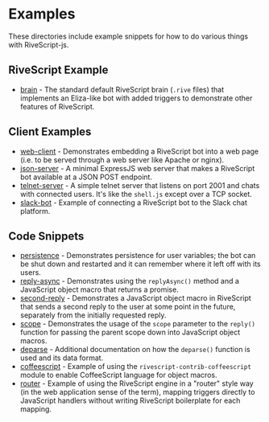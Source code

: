 # Examples

These directories include example snippets for how to do various things with
RiveScript-js.

## RiveScript Example

* [brain](brain/) - The standard default RiveScript brain (`.rive` files) that
  implements an Eliza-like bot with added triggers to demonstrate other features
  of RiveScript.

## Client Examples

* [web-client](web-client/) - Demonstrates embedding a RiveScript bot into a
  web page (i.e. to be served through a web server like Apache or nginx).
* [json-server](json-server/) - A minimal ExpressJS web server that makes a
  RiveScript bot available at a JSON POST endpoint.
* [telnet-server](telnet-server/) - A simple telnet server that listens on port
  2001 and chats with connected users. It's like the `shell.js` except over a
  TCP socket.
* [slack-bot](slack-bot/) - Example of connecting a RiveScript bot to the
  Slack chat platform.

## Code Snippets

* [persistence](persistence/) - Demonstrates persistence for user variables;
  the bot can be shut down and restarted and it can remember where it left off
  with its users.
* [reply-async](reply-async/) - Demonstrates using the `replyAsync()` method and
  a JavaScript object macro that returns a promise.
* [second-reply](second-reply/) - Demonstrates a JavaScript object macro in
  RiveScript that sends a second reply to the user at some point in the future,
  separately from the initially requested reply.
* [scope](scope/) - Demonstrates the usage of the `scope` parameter to the
  `reply()` function for passing the parent scope down into JavaScript object
  macros.
* [deparse](deparse/) - Additional documentation on how the `deparse()` function
  is used and its data format.
* [coffeescript](coffeescript/) - Example of using the
  `rivescript-contrib-coffeescript` module to enable CoffeeScript language for
  object macros.
* [router](router/) - Example of using the RiveScript engine in a "router"
  style way (in the web application sense of the term), mapping triggers
  directly to JavaScript handlers without writing RiveScript boilerplate for
  each mapping.
